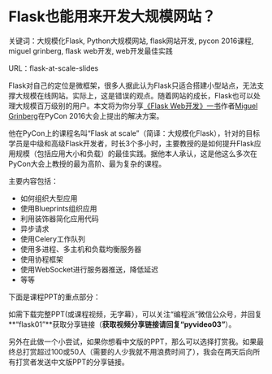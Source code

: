 # Flask也能用来开发大规模网站？

关键词：大规模化Flask, Python大规模网站, flask网站开发, pycon 2016课程, miguel grinberg, flask web开发, web开发最佳实践

URL：flask-at-scale-slides

Flask对自己的定位是微框架，很多人据此认为Flask只适合搭建小型站点，无法支撑大规模在线网站。实际上，这是错误的观点。随着网站的成长，Flask也可以处理大规模百万级别的用户。本文将为你分享[《Flask Web开发》一书](http://codingpy.com/article/flask-web-development-book-pdf/)作者[Miguel Grinberg](http://blog.miguelgrinberg.com/post/flask-at-scale-tutorial-at-pycon-2016-in-portland)在PyCon 2016大会上提出的解决方案。

他在PyCon上的课程名叫“Flask at scale”（简译：大规模化Flask），针对的目标学员是中级和高级Flask开发者，时长3个多小时，主要教授的是如何提升Flask应用规模（包括应用大小和负载）的最佳实践。据他本人承认，这是他这么多次在PyCon大会上教授的最为高阶、最为复杂的课程。

主要内容包括：

- 如何组织大型应用
- 使用Blueprints组织应用
- 利用装饰器简化应用代码
- 异步请求
- 使用Celery工作队列
- 使用多进程、多主机和负载均衡服务器
- 使用协程框架
- 使用WebSocket进行服务器推送，降低延迟
- 等等

下面是课程PPT的重点部分：


如需下载完整PPT(或课程视频，无字幕），可以关注“编程派”微信公众号，并回复**“flask01”**获取分享链接（**获取视频分享链接请回复“pyvideo03”**）。

另外在此做一个小尝试，如果你想看中文版的PPT，那么可以选择打赏我。如果最终总打赏超过100或50人（需要的人少我就不用浪费时间了），我会在两天后向所有打赏者发送中文版PPT的分享链接。